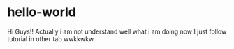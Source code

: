 # hello-world

Hi Guys!!
Actually i am not understand well what i am doing now
I just follow tutorial in other tab wwkkwkw.
